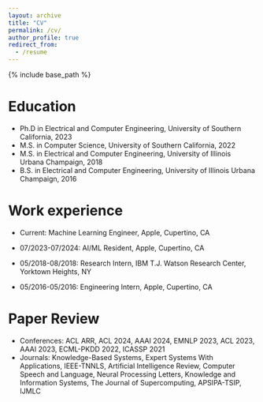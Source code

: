 ```yaml
---
layout: archive
title: "CV"
permalink: /cv/
author_profile: true
redirect_from:
  - /resume
---
```


{% include base_path %}

Education
======
* Ph.D in Electrical and Computer Engineering, University of Southern California, 2023
* M.S. in Computer Science, University of Southern California, 2022
* M.S. in Electrical and Computer Engineering, University of Illinois Urbana Champaign, 2018
* B.S. in Electrical and Computer Engineering, University of Illinois Urbana Champaign, 2016

Work experience
======
* Current: Machine Learning Engineer, Apple, Cupertino, CA
  
* 07/2023-07/2024: AI/ML Resident, Apple, Cupertino, CA
  
* 05/2018-08/2018: Research Intern, IBM T.J. Watson Research Center, Yorktown Heights, NY     

* 05/2016-05/2016: Engineering Intern, Apple, Cupertino, CA

Paper Review
======
* Conferences: ACL ARR, ACL 2024, AAAI 2024, EMNLP 2023, ACL 2023, AAAI 2023, ECML-PKDD 2022, ICASSP 2021
* Journals: Knowledge-Based Systems, Expert Systems With Applications, IEEE-TNNLS, Artificial Intelligence Review, Computer Speech and Language, Neural Processing Letters, Knowledge and Information Systems, The Journal of Supercomputing, APSIPA-TSIP, IJMLC 

<!-- Skills
======
* Skill 1
* Skill 2
  * Sub-skill 2.1
  * Sub-skill 2.2
  * Sub-skill 2.3
* Skill 3

Publications
======
  <ul>{% for post in site.publications %}
    {% include archive-single-cv.html %}
  {% endfor %}</ul>
  
Talks
======
  <ul>{% for post in site.talks %}
    {% include archive-single-talk-cv.html %}
  {% endfor %}</ul>
  
Teaching
======
  <ul>{% for post in site.teaching %}
    {% include archive-single-cv.html %}
  {% endfor %}</ul>
  
Service and leadership
======
* Currently signed in to 43 different slack teams -->

